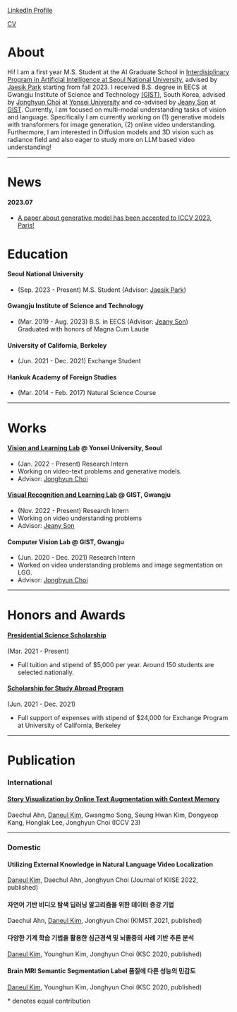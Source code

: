 [LinkedIn Profile](https://www.linkedin.com/in/carpedkm/)

[CV](https://drive.google.com/file/d/1p5xkXNV_j_u9ciM4kGcv90zfCxtNA2ur/view?usp=sharing)
# About
Hi! I am a first year M.S. Student at the AI Graduate School in [Interdisiplinary Program in Artificial Intelligence at Seoul National University](https://gsai.snu.ac.kr), advised by [Jaesik Park](https://jaesik.info) starting from fall 2023. I received B.S. degree in EECS at Gwangju Institute of Science and Technology [(GIST)](https://www.gist.ac.kr), South Korea, advised by [Jonghyun Choi](https://yonseivnl.github.io) at [Yonsei University](https://www.yonsei.ac.kr) and co-advised by [Jeany Son](https://jeanyson.github.io/) at [GIST](https://www.gist.ac.kr).
Currently, I am focused on multi-modal understanding tasks of vision and language. 
Specifically I am currently working on (1) generative models with transformers for image generation, (2) online video understanding.
Furthermore, I am interested in Diffusion models and 3D vision such as radiance field and also eager to study more on LLM based video understanding!

---

# News
#### 2023.07
- <ins>A paper about generative model has been accepted to [ICCV 2023, Paris](https://iccv2023.thecvf.com/)!</ins>

# Education
#### Seoul National University
- (Sep. 2023 - Present) M.S. Student (Advisor: [Jaesik Park](https://jaesik.info/))

#### Gwangju Institute of Science and Technology
- (Mar. 2019 - Aug. 2023) B.S. in EECS (Advisor: [Jeany Son](https://jeanyson.github.io/)) \
Graduated with honors of Magna Cum Laude


#### University of California, Berkeley
- (Jun. 2021 - Dec. 2021) Exchange Student


#### Hankuk Academy of Foreign Studies
- (Mar. 2014 - Feb. 2017) Natural Science Course

---

# Works
#### [Vision and Learning Lab](https://yonseivnl.github.io) @ Yonsei University, Seoul
- (Jan. 2022 - Present) Research Intern
- Working on video-text problems and generative models.
- Advisor: [Jonghyun Choi](https://ppolon.github.io/)

#### [Visual Recognition and Learning Lab](https://jeanyson.github.io/lab/) @ GIST, Gwangju
- (Nov. 2022 - Present) Research Intern
- Working on video understanding problems
- Advisor: [Jeany Son](https://jeanyson.github.io/)

#### Computer Vision Lab @ GIST, Gwangju
- (Jun. 2020 - Dec. 2021) Research Intern
-  Worked on video understanding problems and image segmentation on LGG.
- Advisor: [Jonghyun Choi](https://ppolon.github.io/)


---

# Honors and Awards
#### [Presidential Science Scholarship](https://www.kosaf.go.kr/ko/scholar.do?pg=scholarship05_05_01)
(Mar. 2021 - Present) 
- Full tuition and stipend of $5,000 per year. Around 150 students are selected nationally.

#### [Scholarship for Study Abroad Program](https://ipa.gist.ac.kr/ipa/html/sub04/040202.html)
(Jun. 2021 - Dec. 2021)
- Full support of expenses with stipend of $24,000 for Exchange Program at University of California, Berkeley

---

# Publication

### International

#### [Story Visualization by Online Text Augmentation with Context Memory](https://arxiv.org/abs/2308.07575)
Daechul Ahn, <ins>Daneul Kim</ins>, Gwangmo Song, Seung Hwan Kim, Dongyeop Kang, Honglak Lee, Jonghyun Choi
(ICCV 23)

---

### Domestic

#### Utilizing External Knowledge in Natural Language Video Localization
<ins>Daneul Kim</ins>, Daechul Ahn, Jonghyun Choi
(Journal of KIISE 2022, published)

#### 자연어 기반 비디오 탐색 딥러닝 알고리즘을 위한 데이터 증강 기법
Daechul Ahn, <ins>Daneul Kim</ins>, Jonghyun Choi
(KIMST 2021, published)

#### 다양한 기계 학습 기법을 활용한 심근경색 및 뇌졸중의 사례 기반 추론 분석
<ins>Daneul Kim</ins>, Younghun Kim, Jonghyun Choi
(KSC 2020, published)

#### Brain MRI Semantic Segmentation Label 품질에 다른 성능의 민감도
<ins>Daneul Kim</ins>, Younghun Kim, Jonghyun Choi
(KSC 2020, published)

\* denotes equal contribution
